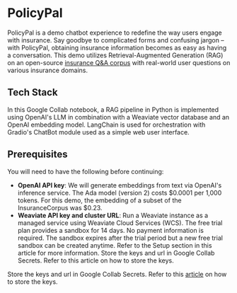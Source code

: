 # PolicyPal
PolicyPal is a demo chatbot experience to redefine the way users engage with insurance. Say goodbye to complicated forms and confusing jargon – with PolicyPal, obtaining insurance information becomes as easy as having a conversation. This demo utilizes Retrieval-Augmented Generation (RAG) on an open-source [insurance Q&A corpus](https://github.com/shuzi/insuranceQA/tree/master) with real-world user questions on various insurance domains.

## Tech Stack
In this Google Collab notebook, a RAG pipeline in Python is implemented using OpenAI's LLM in combination with a Weaviate vector database and an OpenAI embedding model. LangChain is used for orchestration with Gradio's ChatBot module used as a simple web user interface.

## Prerequisites
You will need to have the following before continuing:

- **OpenAI API key**: We will generate embeddings from text via OpenAI's inference service. The Ada model (version 2) costs $0.0001 per 1,000 tokens. For this demo, the embedding of a subset of the InsuranceCorpus was $0.23.
- **Weaviate API key and cluster URL**: Run a Weaviate instance as a managed service using Weaviate Cloud Services (WCS). The free trial plan provides a sandbox for 14 days. No payment information is required. The sandbox expires after the trial period but a new free trial sandbox can be created anytime. Refer to the Setup section in this article for more information.
Store the keys and url in Google Collab Secrets. Refer to this article on how to store the keys.

Store the keys and url in Google Collab Secrets. Refer to this [article](https://medium.com/@parthdasawant/how-to-use-secrets-in-google-colab-450c38e3ec75) on how to store the keys.
